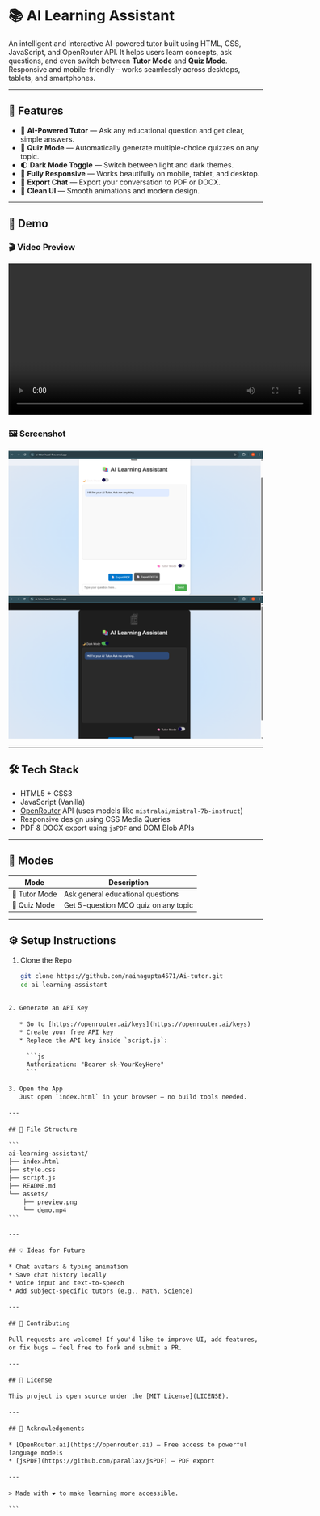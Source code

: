 # 📚 AI Learning Assistant

An intelligent and interactive AI-powered tutor built using HTML, CSS, JavaScript, and OpenRouter API. It helps users learn concepts, ask questions, and even switch between **Tutor Mode** and **Quiz Mode**. Responsive and mobile-friendly – works seamlessly across desktops, tablets, and smartphones.

---

## 🚀 Features

- 🤖 **AI-Powered Tutor** — Ask any educational question and get clear, simple answers.
- 📝 **Quiz Mode** — Automatically generate multiple-choice quizzes on any topic.
- 🌓 **Dark Mode Toggle** — Switch between light and dark themes.
- 📱 **Fully Responsive** — Works beautifully on mobile, tablet, and desktop.
- 📄 **Export Chat** — Export your conversation to PDF or DOCX.
- 🎨 **Clean UI** — Smooth animations and modern design.

---

## 📸 Demo

### 🎬 Video Preview
<video src="assets/demo.mp4" controls width="600"></video>

### 🖼️ Screenshot

![App Screenshot](assets/a.png)
![Dark Mode](assets/b.png)

<!-- Hiding the live link below, so it's not visible publicly -->
<!-- 👉 [Live Demo](https://ai-tutor-hazel-five.vercel.app/) -->

---

## 🛠️ Tech Stack

- HTML5 + CSS3
- JavaScript (Vanilla)
- [OpenRouter](https://openrouter.ai) API (uses models like `mistralai/mistral-7b-instruct`)
- Responsive design using CSS Media Queries
- PDF & DOCX export using `jsPDF` and DOM Blob APIs

---

## 🧠 Modes

| Mode         | Description                        |
|--------------|------------------------------------|
| 🧠 Tutor Mode | Ask general educational questions |
| 📝 Quiz Mode  | Get 5-question MCQ quiz on any topic |

---

## ⚙️ Setup Instructions

1. Clone the Repo
   ```bash
   git clone https://github.com/nainagupta4571/Ai-tutor.git
   cd ai-learning-assistant
````

2. Generate an API Key

   * Go to [https://openrouter.ai/keys](https://openrouter.ai/keys)
   * Create your free API key
   * Replace the API key inside `script.js`:

     ```js
     Authorization: "Bearer sk-YourKeyHere"
     ```

3. Open the App
   Just open `index.html` in your browser — no build tools needed.

---

## 📁 File Structure

```
ai-learning-assistant/
├── index.html
├── style.css
├── script.js
├── README.md
└── assets/
    ├── preview.png
    └── demo.mp4
```

---

## 💡 Ideas for Future

* Chat avatars & typing animation
* Save chat history locally
* Voice input and text-to-speech
* Add subject-specific tutors (e.g., Math, Science)

---

## 🤝 Contributing

Pull requests are welcome! If you'd like to improve UI, add features, or fix bugs — feel free to fork and submit a PR.

---

## 📜 License

This project is open source under the [MIT License](LICENSE).

---

## 🙌 Acknowledgements

* [OpenRouter.ai](https://openrouter.ai) — Free access to powerful language models
* [jsPDF](https://github.com/parallax/jsPDF) — PDF export

---

> Made with ❤️ to make learning more accessible.

```

